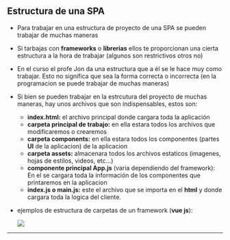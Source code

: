 ## Estructura de una SPA

- Para trabajar en una estructura de proyecto de una SPA se pueden trabajar de muchas maneras
- Si tarbajas con **frameworks** o **librerias** ellos te proporcionan una cierta estructura a la hora de trabajar (algunos son restrictivos otros no)
- En el curso el profe Jon da una estructura que a él se le hace muy como trabajar. Esto no significa que sea la forma correcta o incorrecta (en la programacion se puede trabajar de muchas maneras)
- Si bien se pueden trabajar en la estrcutura del proyecto de muchas maneras, hay unos archivos que son indispensables, estos son:

  - **index.html:** el archivo principal donde cargara toda la aplicación
  - **carpeta principal de trabajo:** en ella estara todos los archivos que modificaremos o crearemos
  - **carpeta components:** en ella estara todos los componentes (partes **UI** de la aplicacion) de la aplicacion
  - **carpeta assets:** almacenara todos los archivos estaticos (imagenes, hojas de estilos, videos, etc...)
  - **componente principal App.js** (varia dependiendo del framework): En el se cargara toda la información de los componentes que printaremos en la aplicacion
  - **index.js o main.js:** este el archivo que se importa en el **html** y donde cargara toda la logica del cliente.

- ejemplos de estructura de carpetas de un framework (**vue js**):

  <img src="https://lenguajejs.com/vuejs/introduccion/estructura-carpetas/vue-estructura-carpetas.png"/>

---
